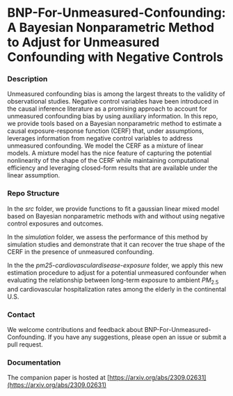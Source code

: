 # BNP-For-Unmeasured-Confounding: A Bayesian Nonparametric Method to Adjust for Unmeasured Confounding with Negative Controls

### Description

Unmeasured confounding bias is among the largest threats to the validity of observational studies.  Negative control variables have been introduced in the causal inference literature as a promising approach to  account for unmeasured confounding bias by using auxiliary information.   In this repo, we provide tools based on a Bayesian nonparametric method to estimate a causal exposure-response function (CERF) that, under assumptions,  leverages information from negative control variables to address unmeasured confounding. We model the CERF as a  mixture of linear models. A mixture model has the nice feature of capturing the potential nonlinearity of the shape of the CERF while maintaining computational efficiency and leveraging closed-form results that are available under the linear assumption.  

### Repo Structure

In the *src* folder, we provide functions to fit a gaussian linear mixed model based on Bayesian nonparametric methods with and without using negative control exposures and outcomes.

In the *simulation* folder, we assess the performance of this method by simulation studies and demonstrate that it can recover the true shape of the CERF in the presence of unmeasured confounding.

In the the *pm25-cardiovasculardisease-exposure* folder, we apply this new estimation procedure to adjust for a potential unmeasured confounder when evaluating the relationship between long-term exposure to ambient $PM_{2.5}$ and cardiovascular hospitalization rates among the elderly in the continental U.S.



### Contact
We welcome contributions and feedback about BNP-For-Unmeasured-Confounding. If you have any suggestions, please open an issue or submit a pull request.

### Documentation
The companion paper is hosted at [https://arxiv.org/abs/2309.02631](https://arxiv.org/abs/2309.02631)

